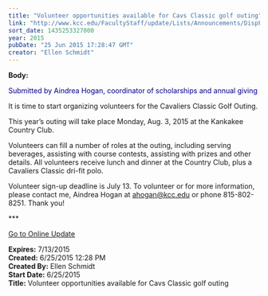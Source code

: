 ```yaml
---
title: "Volunteer opportunities available for Cavs Classic golf outing"
link: "http://www.kcc.edu/FacultyStaff/update/Lists/Announcements/DispForm.aspx?ID=1960"
sort_date: 1435253327000
year: 2015
pubDate: "25 Jun 2015 17:28:47 GMT"
creator: "Ellen Schmidt"
---
```


<div><b>Body:</b> <div class="ExternalClassAE25AA65FF1C4041B2F8B0E19C30122D"><p style="color:darkblue">​<span>Submitted by Aindrea Hogan, coordinator of scholarships and annual giving</span></p>
<p>It is time to start organizing volunteers for the Cavaliers Classic Golf Outing.</p>
<p>This year’s outing will take place Monday, Aug. 3, 2015 at the Kankakee Country Club.</p>
<p>Volunteers can fill a number of roles at the outing, including serving beverages, assisting with course contests, assisting with prizes and other details. All volunteers receive lunch and dinner at the Country Club, plus a Cavaliers Classic dri-fit polo.</p>
<p>Volunteer sign-up deadline is July 13. To volunteer or for more information, please contact me, Aindrea Hogan at <a href="mailto:ahogan@kcc.edu">ahogan@kcc.edu</a> or phone 815-802-8251. Thank you!    <br /></p>
<p>***<br /></p>
<p><a href="/update">Go to Online Update</a><br /></p></div>
</div>
<div><b>Expires:</b> 7/13/2015</div>
<div><b>Created:</b> 6/25/2015 12:28 PM</div>
<div><b>Created By:</b> Ellen Schmidt</div>
<div><b>Start Date:</b> 6/25/2015</div>
<div><b>Title:</b> Volunteer opportunities available for Cavs Classic golf outing</div>
